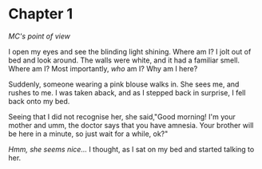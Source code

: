 # Chapter 1

_MC's point of view_

I open my eyes and see the blinding light shining. Where am I? I jolt out of bed and look around. The walls were white, and it had a familiar smell. Where am I? Most importantly, _who_ am I? Why am I here?

Suddenly, someone wearing a pink blouse walks in. She sees me, and rushes to me. I was taken aback, and as I stepped back in surprise, I fell back onto my bed.

Seeing that I did not recognise her, she said,"Good morning! I'm your mother and umm, the doctor says that you have amnesia. Your brother will be here in a minute, so just wait for a while, ok?"

_Hmm, she seems nice..._ I thought, as I sat on my bed and started talking to her.
